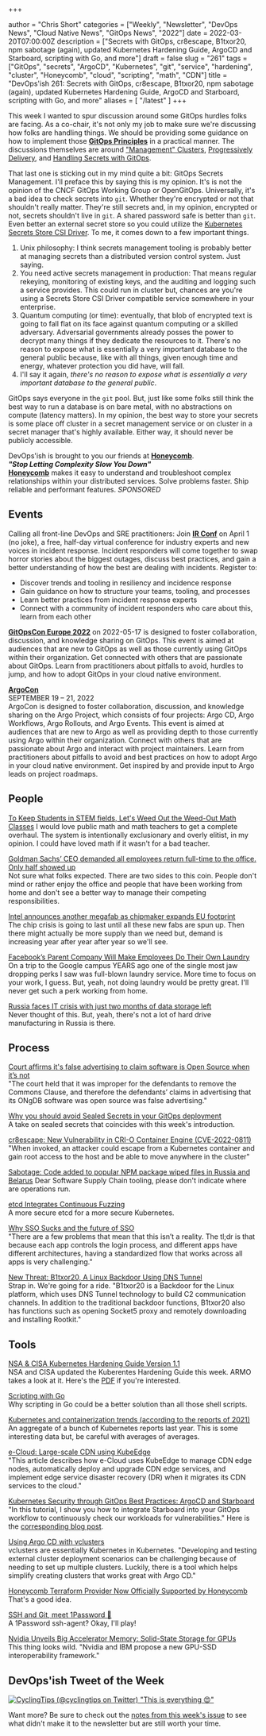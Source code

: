 +++

author = "Chris Short"
categories = ["Weekly", "Newsletter", "DevOps News", "Cloud Native News", "GitOps News", "2022"]
date = 2022-03-20T07:00:00Z
description = ["Secrets with GitOps, cr8escape, B1txor20, npm sabotage (again), updated Kubernetes Hardening Guide, ArgoCD and Starboard, scripting with Go, and more"]
draft = false
slug = "261"
tags = ["GitOps", "secrets", "ArgoCD", "Kubernetes", "git", "service", "hardening", "cluster", "Honeycomb", "cloud", "scripting", "math", "CDN"]
title = "DevOps'ish 261: Secrets with GitOps, cr8escape, B1txor20, npm sabotage (again), updated Kubernetes Hardening Guide, ArgoCD and Starboard, scripting with Go, and more"
aliases = [
    "/latest"
]
+++

This week I wanted to spur discussion around some GitOps hurdles folks are facing. As a co-chair, it's not only my job to make sure we're discussing how folks are handling things. We should be providing some guidance on how to implement those [**GitOps Principles**](https://opengitops.dev/#principles) in a practical manner. The discussions themselves are around ["Management" Clusters](https://github.com/open-gitops/project/discussions/95), [Progressively Delivery](https://github.com/open-gitops/project/discussions/93), and [Handling Secrets with GitOps](https://github.com/open-gitops/project/discussions/96).

That last one is sticking out in my mind quite a bit: GitOps Secrets Management. I'll preface this by saying this is my opinion. It's is not the opinion of the CNCF GitOps Working Group or OpenGitOps. Universally, it's a bad idea to check secrets into `git`. Whether they're encrypted or not that shouldn't really matter. They're still secrets and, in my opinion, encrypted or not, secrets shouldn't live in `git`. A shared password safe is better than `git`. Even better an external secret store so you could utilize the [Kubernetes Secrets Store CSI Driver](https://secrets-store-csi-driver.sigs.k8s.io/). To me, it comes down to a few important things.

1. Unix philosophy: I think secrets management tooling is probably better at managing secrets than a distributed version control system. Just saying.
1. You need active secrets management in production: That means regular rekeying, monitoring of existing keys, and the auditing and logging such a service provides. This could run in cluster but, chances are you're using a Secrets Store CSI Driver compatible service somewhere in your enterprise.
1. Quantum computing (or time): eventually, that blob of encrypted text is going to fall flat on its face against quantum computing or a skilled adversary. Adversarial governments already posses the power to decrypt many things if they dedicate the resources to it. There's no reason to expose what is essentially a very important database to the general public because, like with all things, given enough time and energy, whatever protection you did have, will fall.
1. I'll say it again, *there's no reason to expose what is essentially a very important database to the general public*.

GitOps says everyone in the `git` pool. But, just like some folks still think the best way to run a database is on bare metal, with no abstractions on compute (latency matters). In my opinion, the best way to store your secrets is some place off cluster in a secret management service or on cluster in a secret manager that's highly available. Either way, it should never be publicly accessible.

DevOps'ish is brought to you our friends at [**Honeycomb**](https://ui.honeycomb.io/signup?&utm_source=devopsish&utm_medium=newsletter&utm_campaign=ad&utm_content=product-signup).  
***"Stop Letting Complexity Slow You Down"***  
[**Honeycomb**](https://ui.honeycomb.io/signup?&utm_source=devopsish&utm_medium=newsletter&utm_campaign=ad&utm_content=product-signup) makes it easy to understand and troubleshoot complex relationships within your distributed services. Solve problems faster. Ship reliable and performant features. *SPONSORED*

## Events

Calling all front-line DevOps and SRE practitioners: Join [**IR Conf**](https://www.irconf.io/?utm_source=newsletter&utm_medium=258&utm_campaign=devopsish) on April 1 (no joke), a free, half-day virtual conference for industry experts and new voices in incident response. Incident responders will come together to swap horror stories about the biggest outages, discuss best practices, and gain a better understanding of how the best are dealing with incidents. Register to:

* Discover trends and tooling in resiliency and incidence response
* Gain guidance on how to structure your teams, tooling, and processes
* Learn better practices from incident response experts
* Connect with a community of incident responders who care about this, learn from each other

[**GitOpsCon Europe 2022**](https://events.linuxfoundation.org/gitopscon-europe/?utm_source=newsletter&utm_medium=258&utm_campaign=devopsish) on 2022-05-17 is designed to foster collaboration, discussion, and knowledge sharing on GitOps. This event is aimed at audiences that are new to GitOps as well as those currently using GitOps within their organization. Get connected with others that are passionate about GitOps. Learn from practitioners about pitfalls to avoid, hurdles to jump, and how to adopt GitOps in your cloud native environment.

[**ArgoCon**](https://events.linuxfoundation.org/argocon/)  
SEPTEMBER 19 – 21, 2022  
ArgoCon is designed to foster collaboration, discussion, and knowledge sharing on the Argo Project, which consists of four projects: Argo CD, Argo Workflows, Argo Rollouts, and Argo Events. This event is aimed at audiences that are new to Argo as well as providing depth to those currently using Argo within their organization. Connect with others that are passionate about Argo and interact with project maintainers. Learn from practitioners about pitfalls to avoid and best practices on how to adopt Argo in your cloud native environment. Get inspired by and provide input to Argo leads on project roadmaps.

## People

[To Keep Students in STEM fields, Let's Weed Out the Weed-Out Math Classes](https://www.scientificamerican.com/article/to-keep-students-in-stem-fields-lets-weed-out-the-weed-out-math-classes/)
I would love public math and math teachers to get a complete overhaul. The system is intentionally exclusionary and overly elitist, in my opinion. I could have loved math if it wasn't for a bad teacher.

[Goldman Sachs’ CEO demanded all employees return full-time to the office. Only half showed up](https://finance.yahoo.com/news/goldman-sachs-ceo-demanded-employees-210608499.html)  
Not sure what folks expected. There are two sides to this coin. People don't mind or rather enjoy the office and people that have been working from home and don't see a better way to manage their competing responsibilities.

[Intel announces another megafab as chipmaker expands EU footprint](https://arstechnica.com/tech-policy/2022/03/intel-announces-another-megafab-as-chipmaker-expands-eu-footprint/)  
The chip crisis is going to last until all these new fabs are spun up. Then there might actually be more supply than we need but, demand is increasing year after year after year so we'll see.

[Facebook’s Parent Company Will Make Employees Do Their Own Laundry](https://www.nytimes.com/2022/03/11/technology/facebook-meta-perks.html)  
On a trip to the Google campus YEARS ago one of the single most jaw dropping perks I saw was full-blown laundry service. More time to focus on your work, I guess. But, yeah, not doing laundry would be pretty great. I'll never get such a perk working from home.

[Russia faces IT crisis with just two months of data storage left](https://www.bleepingcomputer.com/news/technology/russia-faces-it-crisis-with-just-two-months-of-data-storage-left/amp/)  
Never thought of this. But, yeah, there's not a lot of hard drive manufacturing in Russia is there.

## Process

[Court affirms it's false advertising to claim software is Open Source when it’s not](https://opensource.org/blog/court-affirms-its-false-advertising-to-claim-software-is-open-source-when-its-not)  
"The court held that it was improper for the defendants to remove the Commons Clause, and therefore the defendants’ claims in advertising that its ONgDB software was open source was false advertising."

[Why you should avoid Sealed Secrets in your GitOps deployment](https://dnastacio.medium.com/why-you-should-avoid-sealed-secrets-in-your-gitops-deployment-e50131d360dd)  
A take on sealed secrets that coincides with this week's introduction.

[cr8escape: New Vulnerability in CRI-O Container Engine (CVE-2022-0811)](https://www.crowdstrike.com/blog/cr8escape-new-vulnerability-discovered-in-cri-o-container-engine-cve-2022-0811/)  
"When invoked, an attacker could escape from a Kubernetes container and gain root access to the host and be able to move anywhere in the cluster"

[Sabotage: Code added to popular NPM package wiped files in Russia and Belarus](https://arstechnica.com/information-technology/2022/03/sabotage-code-added-to-popular-npm-package-wiped-files-in-russia-and-belarus/)
Dear Software Supply Chain tooling, please don't indicate where are operations run.

[etcd Integrates Continuous Fuzzing](https://etcd.io/blog/2022/etcd-integrates-continuous-fuzzing/)  
A more secure etcd for a more secure Kubernetes.

[Why SSO Sucks and the future of SSO](https://goteleport.com/blog/why-sso-sucks/)  
"There are a few problems that mean that this isn’t a reality. The tl;dr is that because each app controls the login process, and different apps have different architectures, having a standardized flow that works across all apps is very challenging."

[New Threat: B1txor20, A Linux Backdoor Using DNS Tunnel](https://blog.netlab.360.com/b1txor20-use-of-dns-tunneling_en/)  
Strap in. We're going for a ride. "B1txor20 is a Backdoor for the Linux platform, which uses DNS Tunnel technology to build C2 communication channels. In addition to the traditional backdoor functions, B1txor20 also has functions such as opening Socket5 proxy and remotely downloading and installing Rootkit."

## Tools

[NSA & CISA Kubernetes Hardening Guide Version 1.1](https://www.armosec.io/blog/nsa-cisa-kubernetes-hardening-guide/)  
NSA and CISA updated the Kuberentes Hardening Guide this week. ARMO takes a look at it. Here's the [PDF](https://media.defense.gov/2021/Aug/03/2002820425/-1/-1/0/CTR_Kubernetes_Hardening_Guidance_1.1_20220315.PDF) if you're interested.

[Scripting with Go](https://bitfieldconsulting.com/golang/scripting)  
Why scripting in Go could be a better solution than all those shell scripts.

[Kubernetes and containerization trends (according to the reports of 2021)](https://blog.flant.com/kubernetes-and-containers-market-trends-2021/)  
An aggregate of a bunch of Kubernetes reports last year. This is some interesting data but, be careful with averages of averages.

[e-Cloud: Large-scale CDN using KubeEdge](https://www.cncf.io/blog/2022/03/18/e-cloud-large-scale-cdn-using-kubeedge/)  
"This article describes how e-Cloud uses KubeEdge to manage CDN edge nodes, automatically deploy and upgrade CDN edge services, and implement edge service disaster recovery (DR) when it migrates its CDN services to the cloud."

[Kubernetes Security through GitOps Best Practices: ArgoCD and Starboard](https://www.youtube.com/watch?v=YvMY8to9aHI)  
"In this tutorial, I show you how to integrate Starboard into your GitOps workflow to continuously check our workloads for vulnerabilities." Here is the [corresponding blog post](https://anaisurl.com/gitops-argocd-starboard/).

[Using Argo CD with vclusters](https://blog.argoproj.io/using-argo-cd-with-vclusters-5df53d1c51ce)  
vclusters are essentially Kubernetes in Kubernetes. "Developing and testing external cluster deployment scenarios can be challenging because of needing to set up multiple clusters. Luckily, there is a tool which helps simplify creating clusters that works great with Argo CD."

[Honeycomb Terraform Provider Now Officially Supported by Honeycomb](https://www.honeycomb.io/blog/hny-terraform-provider-now-officially-supported/)  
That's a good idea.

[SSH and Git, meet 1Password 🥰](https://blog.1password.com/1password-ssh-agent/)  
A 1Password ssh-agent? Okay, I'll play!

[Nvidia Unveils Big Accelerator Memory: Solid-State Storage for GPUs](https://www.tomshardware.com/news/nvidia-unveils-big-accelerator-memory-solid-state-storage-for-gpus)  
This thing looks wild. "Nvidia and IBM propose a new GPU-SSD interoperability framework."

## DevOps'ish Tweet of the Week

[![CyclingTips (@cyclingtips on Twitter) "This is everything 😍"](https://shortcdn.com/file/devopsish/261-devopsish-tweet-of-the-week.webp)](https://twitter.com/cyclingtips/status/1503446251148230656)

Want more? Be sure to check out the [notes from this week's issue](https://devopsish.com/261/notes/) to see what didn't make it to the newsletter but are still worth your time.
